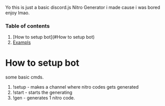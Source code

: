 Yo this is just a basic discord.js Nitro Generator  i made cause i was bored enjoy lmao.

### Table of contents
1. [How to setup bot](#How to setup bot)
2. [Exampls](#examples)

# How to setup bot
some basic cmds. 
1. !setup - makes a channel where nitro codes gets generated
2. !start - starts the generating
3. !gen - generates 1 nitro code.
